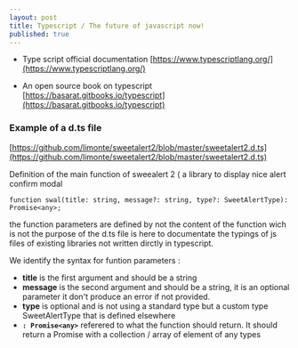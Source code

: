 ```yaml
---
layout: post
title: Typescript / The future of javascript now!
published: true
---
```


* Type script official documentation
[https://www.typescriptlang.org/](https://www.typescriptlang.org/)

* An open source book on typescript
[https://basarat.gitbooks.io/typescript](https://basarat.gitbooks.io/typescript)

### Example of a d.ts file

[https://github.com/limonte/sweetalert2/blob/master/sweetalert2.d.ts](https://github.com/limonte/sweetalert2/blob/master/sweetalert2.d.ts)

Definition of the main function of sweealert 2 ( a library to display nice alert confirm modal

````
function swal(title: string, message?: string, type?: SweetAlertType): Promise<any>;
````

the function parameters are defined by not the content of the function wich is not the purpose of the d.ts file is here to documentate the typings of js files of existing libraries not written dirctly in typescript. 

We identify the syntax for funtion parameters : 

* **title** is the first argument and should be a string 
* **message** is the second argument and should be a string, it is an optional parameter it don't produce an error if not provided. 
* **type** is optional and is not using a standard type but a custom type SweetAlertType that is defined elsewhere 
* **`: Promise<any>`** referered to what the function should return. It should return a Promise with a collection / array of element of any types
